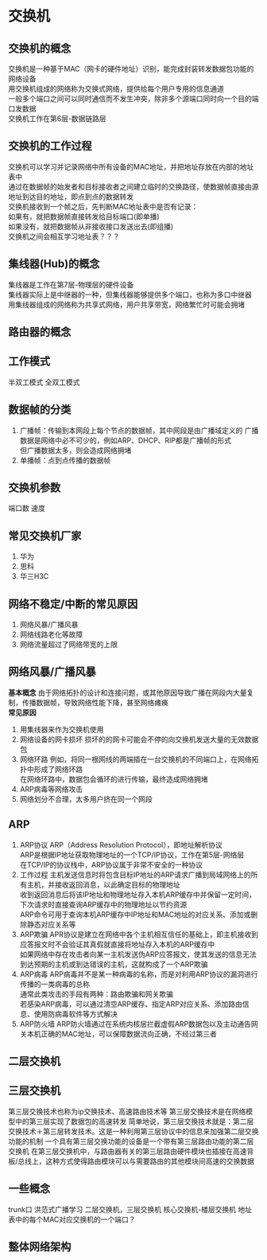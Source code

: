 # 交换机

## 交换机的概念
交换机是一种基于MAC（网卡的硬件地址）识别，能完成封装转发数据包功能的网络设备  
用交换机组成的网络称为交换式网络，提供给每个用户专用的信息通道  
一般多个端口之间可以同时通信而不发生冲突，除非多个源端口同时向一个目的端口发数据  
交换机工作在第6层-数据链路层  


## 交换机的工作过程
交换机可以学习并记录网络中所有设备的MAC地址，并把地址存放在内部的地址表中  
通过在数据帧的始发者和目标接收者之间建立临时的交换路径，使数据帧直接由源地址到达目的地址，即点到点的数据转发  
交换机接收到一个帧之后，先判断MAC地址表中是否有记录：  
如果有，就把数据帧直接转发给目标端口(即单播)  
如果没有，就把数据帧从非接收接口发送出去(即组播)  
交换机之间会相互学习地址表？？？


## 集线器(Hub)的概念
集线器是工作在第7层-物理层的硬件设备  
集线器实际上是中继器的一种，但集线器能够提供多个端口，也称为多口中继器  
用集线器组成的网络称为共享式网络，用户共享带宽，网络繁忙时可能会拥堵  


## 路由器的概念


## 工作模式
半双工模式
全双工模式


## 数据帧的分类
1. 广播帧：传输到本网段上每个节点的数据帧，其中网段是由广播域定义的
广播数据是网络中必不可少的，例如ARP、DHCP、RIP都是广播帧的形式  
但广播数据太多，则会造成网络拥堵  
2. 单播帧：点到点传播的数据帧


## 交换机参数
端口数
速度


## 常见交换机厂家
1. 华为
2. 思科
3. 华三H3C


## 网络不稳定/中断的常见原因
1. 网络风暴/广播风暴
2. 网络线路老化等故障
3. 网络流量超过了网络带宽的上限


## 网络风暴/广播风暴
**基本概念**
由于网络拓扑的设计和连接问题，或其他原因导致广播在网段内大量复制，传播数据帧，导致网络性能下降，甚至网络瘫痪  
**常见原因**
1. 用集线器来作为交换机使用
2. 网络设备的网卡损坏
损坏的的网卡可能会不停的向交换机发送大量的无效数据包  
3. 网络环路
例如，将同一根网线的两端插在一台交换机的不同端口上，在网络拓扑中形成了网络环路  
在网络环路中，数据包会循环的进行传输，最终造成网络拥堵  
4. ARP病毒等网络攻击
5. 网络划分不合理，太多用户挤在同一个网段


## ARP
1. ARP协议
ARP（Address Resolution Protocol），即地址解析协议  
ARP是根据IP地址获取物理地址的一个TCP/IP协议，工作在第5层-网络层  
在TCP/IP的协议栈中，ARP协议属于非常不安全的一种协议  
2. 工作过程
主机发送信息时将包含目标IP地址的ARP请求广播到局域网络上的所有主机，并接收返回消息，以此确定目标的物理地址  
收到返回消息后将该IP地址和物理地址存入本机ARP缓存中并保留一定时间，下次请求时直接查询ARP缓存中的物理地址以节约资源  
ARP命令可用于查询本机ARP缓存中IP地址和MAC地址的对应关系、添加或删除静态对应关系等  
3. ARP欺骗
APR协议是建立在网络中各个主机相互信任的基础上，即主机接收到应答报文时不会验证其真假就直接将地址存入本机的ARP缓存中  
如果网络中存在攻击者向某一主机发送伪ARP应答报文，使其发送的信息无法到达预期的主机或到达错误的主机，这就构成了一个ARP欺骗  
4. ARP病毒
ARP病毒并不是某一种病毒的名称，而是对利用ARP协议的漏洞进行传播的一类病毒的总称  
通常此类攻击的手段有两种：路由欺骗和网关欺骗  
若感染ARP病毒，可以通过清空ARP缓存、指定ARP对应关系、添加路由信息、使用防病毒软件等方式解决  
5. ARP防火墙
ARP防火墙通过在系统内核层拦截虚假ARP数据包以及主动通告网关本机正确的MAC地址，可以保障数据流向正确，不经过第三者  


## 二层交换机


## 三层交换机
第三层交换技术也称为ip交换技术、高速路由技术等
第三层交换技术是在网络模型中的第三层实现了数据包的高速转发
简单地说，第三层交换技术就是：第二层交换技术＋第三层转发技术。这是一种利用第三层协议中的信息来加强第二层交换功能的机制
一个具有第三层交换功能的设备是一个带有第三层路由功能的第二层交换机
在第三层交换机中，与路由器有关的第三层路由硬件模块也插接在高速背板/总线上，这种方式使得路由模块可以与需要路由的其他模块间高速的交换数据



## 一些概念
trunk口
洪范式广播学习
二层交换机，三层交换机
核心交换机-楼层交换机
地址表中的每个MAC对应交换机的一个端口？

## 整体网络架构